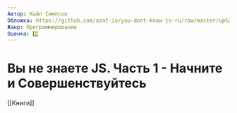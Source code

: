 ```yaml
---
Автор: Кайл Симпсон
Обложка: https://github.com/azat-io/you-dont-know-js-ru/raw/master/up%20%26%20going/cover.jpg
Жанр: Программирование
Оценка: 2️⃣
---
```


# Вы не знаете JS. Часть 1 - Начните и Совершенствуйтесь

[[Книги]]